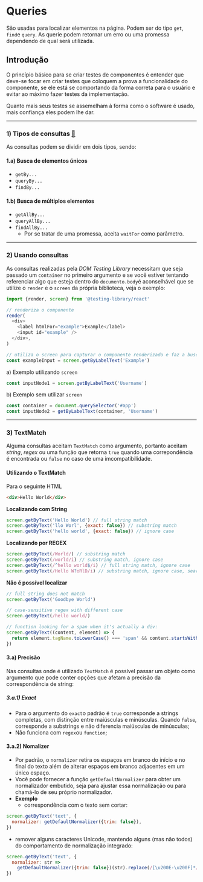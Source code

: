 # Queries
São usadas para localizar elementos na página. Podem ser do tipo `get`, `find`e `query`. As querie podem retornar um erro ou uma promessa dependendo de qual será utilizada.

## Introdução 
O princípio básico para se criar testes de componentes é entender que deve-se focar em criar testes que coloquem a prova a funcionalidade do componente, se ele está se comportando da forma correta para o usuário e evitar ao máximo fazer testes da implementação.

Quanto mais seus testes se assemelham à forma como o software é usado, mais confiança eles podem lhe dar.

----------
### 1) Tipos de consultas [🔗](https://testing-library.com/docs/queries/about#types-of-queries)

As consultas podem se dividir em dois tipos, sendo:

#### 1.a) Busca de elementos únicos
- `getBy...`
- `queryBy...`
- `findBy...`

#### 1.b) Busca de múltiplos elementos
- `getAllBy...`
- `queryAllBy...`
- `findAllBy...`
  -  Por se tratar de uma promessa, aceita `waitFor` como parâmetro.

-----
### 2) Usando consultas
As consultas realizadas pela *DOM Testing Library* necessitam que seja passado um `container` no primeiro argumento e se você estiver tentando referenciar algo que esteja dentro do `documento.body`é aconselhável que se utilize o `render` e o `screen` da própria biblioteca, veja o exemplo:

```js
import {render, screen} from '@testing-library/react'

// renderiza o componente
render(
  <div>
    <label htmlFor="example">Example</label>
    <input id="example" />
  </div>,
)

// utiliza o screen para capturar o componente renderizado e faz a busca
const exampleInput = screen.getByLabelText('Example')
```

a) Exemplo utilizando `screen`
```js
const inputNode1 = screen.getByLabelText('Username')
```

b) Exemplo sem utilizar `screen`
```js
const container = document.querySelector('#app')
const inputNode2 = getByLabelText(container, 'Username')
```

-----

### 3) TextMatch
Alguma consultas aceitam `TextMatch` como argumento, portanto aceitam *string*, *regex* ou uma função que retorna `true` quando uma correpondência é encontrada ou `false` no caso de uma imcompatibilidade.

#### Utilizando o TextMatch

Para o seguinte HTML
```html
<div>Hello World</div>
```

**Localizando com String**
```js
screen.getByText('Hello World') // full string match
screen.getByText('llo Worl', {exact: false}) // substring match
screen.getByText('hello world', {exact: false}) // ignore case
```

**Localizando por REGEX**
```js
screen.getByText(/World/) // substring match
screen.getByText(/world/i) // substring match, ignore case
screen.getByText(/^hello world$/i) // full string match, ignore case
screen.getByText(/Hello W?oRlD/i) // substring match, ignore case, searches for "hello world" or "hello orld"
```

**Não é possível localizar**
```js
// full string does not match
screen.getByText('Goodbye World')

// case-sensitive regex with different case
screen.getByText(/hello world/)

// function looking for a span when it's actually a div:
screen.getByText((content, element) => {
  return element.tagName.toLowerCase() === 'span' && content.startsWith('Hello')
})
```
#### 3.a) Precisão
Nas consultas onde é utilizado `TextMatch` é possível passar um objeto como argumento que pode conter opções que afetam a precisão da correspondência de string:

##### 3.a.1) Exact
- Para o argumento do `exact`o padrão é `true` corresponde a strings completas, com distinção entre maiúsculas e minúsculas. Quando `false`, corresponde a substrings e não diferencia maiúsculas de minúsculas;
- Não funciona com `regex`ou `function`;

#### 3.a.2) Nomalizer
- Por padrão, o `normalizer` retira os espaços em branco do início e no final do texto além de alterar espaços em branco adjacentes em um único espaço.
- Você pode fornecer a função `getDefaultNormalizer` para obter um normalizador embutido, seja para ajustar essa normalização ou para chamá-lo de seu próprio normalizador.
- **Exemplo**
  - correspondência com o texto sem cortar:
```js
screen.getByText('text', {
  normalizer: getDefaultNormalizer({trim: false}),
})
```
  - remover alguns caracteres Unicode, mantendo alguns (mas não todos) do comportamento de normalização integrado:
```js
screen.getByText('text', {
  normalizer: str =>
    getDefaultNormalizer({trim: false})(str).replace(/[\u200E-\u200F]*/g, ''),
})
```
